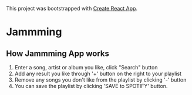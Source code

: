 This project was bootstrapped with [Create React App](https://github.com/facebookincubator/create-react-app).

# Jammming

## How Jammming App works

1.  Enter a song, artist or album you like, click "Search" button
2.  Add any result you like through '+' button on the right to your playlist
3.  Remove any songs you don't like from the playlist by clicking '-' button
4.  You can save the playlist by clicking 'SAVE to SPOTIFY' button.
